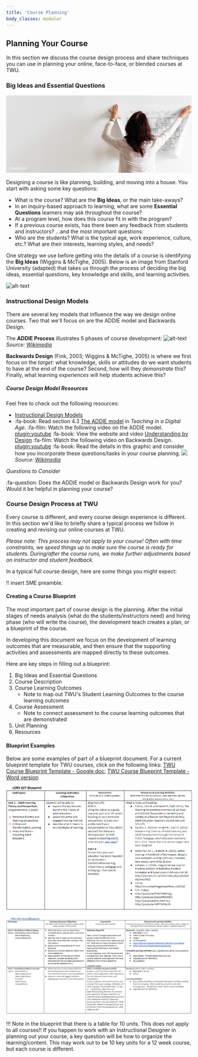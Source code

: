 ```yaml
---
title: 'Course Planning'
body_classes: modular
---
```




## Planning Your Course

In this section we discuss the course design process and share techniques you can use in planning your online, face-to-face, or blended courses at TWU.


### Big Ideas and Essential Questions

![alt-text](rm22-268-business-sasi-22.jpg "Woman holding a poster on a white wall")

Designing a course is like planning, building, and moving into a house.  You start with asking some key questions:
- What is the course?  What are the **Big Ideas**, or the main take-aways?
- In an inquiry-based approach to learning, what are some **Essential Questions** learners may ask throughout the course?
- At a program level, how does this course fit in with the program?
- If a previous course exists, has there been any feedback from students and instructors?
…and the most important questions:
- Who are the students?  What is the typical age, work experience, culture, etc.? What are their interests, learning styles, and needs?​

One strategy we use before getting into the details of a course is identifying the **Big Ideas** (Wiggins & McTighe, 2005). Below is an image from Stanford University (adapted) that takes us through the process of deciding the big ideas, essential questions, key knowledge and skills, and learning activities.

![alt-text](big_ideas_los.png "Big ideas template")



### Instructional Design Models
There are several key models that influence the way we design online courses. Two that we'll focus on are the ADDIE model and Backwards Design.  

The **ADDIE Process** illustrates 5 phases of course development:
![alt-text](Skema_ADDIE.jpg "ADDIE model")
*Source: [Wikimedia](https://commons.wikimedia.org/wiki/File:Skema_ADDIE.jpg)*

**Backwards Design** (Fink, 2003; Wiggins & McTighe, 2005) is where we first focus on the *target*: what knowledge, skills or attitudes do we want students to have at the end of the course?  Second, how will they *demonstrate* this?  Finally, what learning *experiences* will help students achieve this?


##### Course Design Model Resources
Feel free to check out the following resources:
- [Instructional Design Models](https://www.instructionaldesign.org/models/)
- :fa-book: Read section 4.3 [The ADDIE model](https://pressbooks.bccampus.ca/teachinginadigitalagev2/chapter/6-5-the-addie-model/) in *Teaching in a Digital Age*.
:fa-film: Watch the following video on the ADDIE model.  
[plugin:youtube](https://www.youtube.com/watch?v=BCJY_r7NJc0)
:fa-book: View the website and video [Understanding by Design](https://cft.vanderbilt.edu/guides-sub-pages/understanding-by-design/)
:fa-film: Watch the following video on Backwards Design.  
[plugin:youtube](https://www.youtube.com/watch?v=dLKq_rCuSkw)
:fa-book: Read the details in this graphic and consider how you incorporate these questions/tasks in your course planning.
![](ADDIE_MODEL_INSTRUKSIONAL.jpg)
*Source: [Wikimedia](https://commons.wikimedia.org/wiki/File:ADDIE_MODEL_INSTRUKSIONAL.jpg)*

*Questions to Consider*  

:fa-question: Does the ADDIE model or Backwards Design work for you?  Would it be helpful in planning your course?


### Course Design Process at TWU
Every course is different, and every course design experience is different.  In this section we'd like to briefly share a typical process we follow in creating and revising our online courses at TWU.

*Please note: This process may not apply to your course! Often with time constraints, we speed things up to make sure the course is ready for students. During/after the course runs, we make further adjustments based on instructor and student feedback.*

In a typical full course design, here are some things you might expect:

!! insert SME preamble.


#### Creating a Course Blueprint
The most important part of course design is the planning. After the initial stages of needs analysis (what do the students/instructors need) and hiring phase (who will write the course), the development teach creates a plan, or a blueprint of the course.

In developing this document we focus on the development of learning outcomes that are measurable, and then ensure that the supporting activities and assessments are mapped directly to these outcomes.

Here are key steps in filling out a blueprint:

1. Big Ideas and Essential Questions
2. Course Description
3. Course Learning Outcomes
   - Note to map out TWU's Student Learning Outcomes to the course learning outcomes
4. Course Assessment
   - Note to connect assessment to the course learning outcomes that are demonstrated
5. Unit Planning
6. Resources

#### Blueprint Examples
Below are some examples of part of a blueprint document.  For a current blueprint template for TWU courses, click on the following links: [TWU Course Blueprint Template - Google doc](https://docs.google.com/document/d/1XJ27S2OeEW01JFpICjWtvsYLj1a0SpD9dy7yoX8ttAQ/edit?usp=sharing); [TWU Course Blueprint Template - Word version](TWU-Course-Blueprint-Template.docx)

![alt-text](ldrs-627-blueprint.png "LDRS 627 Blueprint")

![alt-text](phil-210-blueprint.png "PHIL 210 Blueprint")

!!! Note in the blueprint that there is a table for 10 units.  This does not apply to all courses!!  If you happen to work with an Instructional Designer in planning out your course, a key question will be how to organize the learning/content.  This may work out to be 10 key units for a 12 week course, but each course is different.
